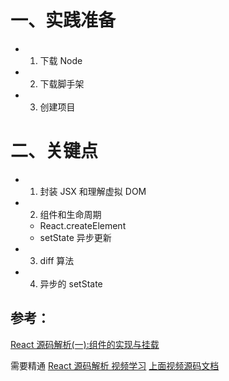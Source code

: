 <!--
 * @Descripttion:
 * @version:
 * @Author: shenjia
 * @Date: 2020-11-20 16:19:48
 * @LastEditors: shenjia
 * @LastEditTime: 2020-11-23 18:00:19
-->

# 一、实践准备

- 1. 下载 Node
- 2. 下载脚手架
- 3. 创建项目

# 二、关键点

- 1. 封装 JSX 和理解虚拟 DOM
- 2. 组件和生命周期
  - React.createElement
  - setState 异步更新
- 3. diff 算法
- 4. 异步的 setState

## 参考：

[React 源码解析(一):组件的实现与挂载](https://juejin.cn/post/6844903504528556040)

需要精通
[React 源码解析 视频学习](https://www.bilibili.com/video/BV1cE411B7by?p=1)
[上面视频源码文档](https://juejin.cn/post/6869549410875867144)

